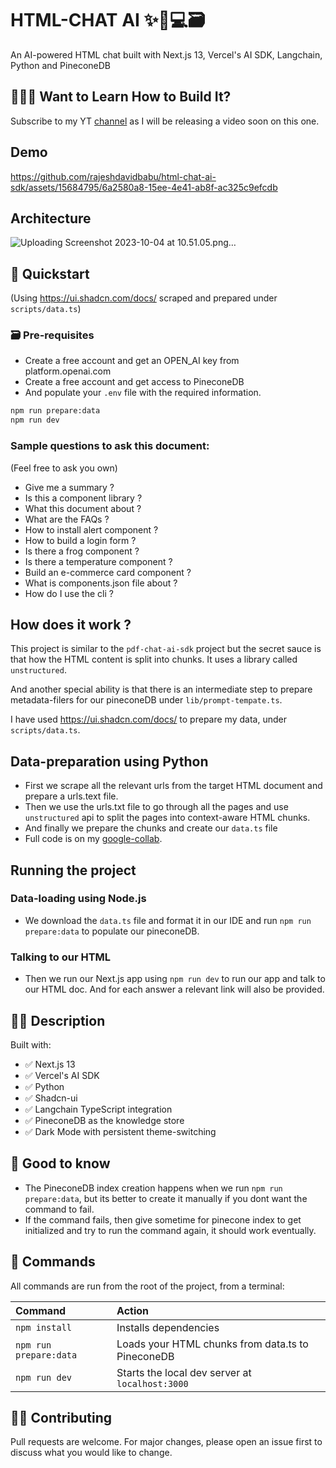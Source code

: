 # HTML-CHAT AI ✨🤖💻🗃️

An AI-powered HTML chat built with Next.js 13, Vercel's AI SDK, Langchain, Python and PineconeDB

## 👷🏾‍♂️ Want to Learn How to Build It?

Subscribe to my YT [channel](https://www.youtube.com/@raj_talks_tech/) as I will be releasing a video soon on this one.

## Demo

https://github.com/rajeshdavidbabu/html-chat-ai-sdk/assets/15684795/6a2580a8-15ee-4e41-ab8f-ac325c9efcdb

## Architecture

![Uploading Screenshot 2023-10-04 at 10.51.05.png…]()


## 🔮 Quickstart

(Using https://ui.shadcn.com/docs/ scraped and prepared under `scripts/data.ts`)

### 🗃️ Pre-requisites

- Create a free account and get an OPEN_AI key from platform.openai.com
- Create a free account and get access to PineconeDB
- And populate your `.env` file with the required information.

```bash
npm run prepare:data
npm run dev
```

### Sample questions to ask this document:

(Feel free to ask you own)

- Give me a summary ?
- Is this a component library ?
- What this document about ?
- What are the FAQs ?
- How to install alert component ?
- How to build a login form ?
- Is there a frog component ?
- Is there a temperature component ?
- Build an e-commerce card component ?
- What is components.json file about ?
- How do I use the cli ?

## How does it work ?

This project is similar to the `pdf-chat-ai-sdk` project but the secret sauce is that how the HTML content is split into chunks. It uses a library called `unstructured`.

And another special ability is that there is an intermediate step to prepare metadata-filers for our pineconeDB under `lib/prompt-tempate.ts`.

I have used https://ui.shadcn.com/docs/ to prepare my data, under `scripts/data.ts`.

## Data-preparation using Python

- First we scrape all the relevant urls from the target HTML document and prepare a urls.text file.
- Then we use the urls.txt file to go through all the pages and use `unstructured` api to split the pages into context-aware HTML chunks.
- And finally we prepare the chunks and create our `data.ts` file
- Full code is on my [google-collab](https://colab.research.google.com/drive/1ZZHsblrieO4yDv3iodolAnELZ9oSlZp8?usp=sharing).

## Running the project

### Data-loading using Node.js

- We download the `data.ts` file and format it in our IDE and run `npm run prepare:data` to populate our pineconeDB.

### Talking to our HTML

- Then we run our Next.js app using `npm run dev` to run our app and talk to our HTML doc. And for each answer a relevant link will also be provided.

## 👩‍🚀 Description

Built with:

- ✅ Next.js 13
- ✅ Vercel's AI SDK
- ✅ Python
- ✅ Shadcn-ui
- ✅ Langchain TypeScript integration
- ✅ PineconeDB as the knowledge store
- ✅ Dark Mode with persistent theme-switching

## 💬 Good to know

- The PineconeDB index creation happens when we run `npm run prepare:data`, but its better to create it manually if you dont want the command to fail.
- If the command fails, then give sometime for pinecone index to get initialized and try to run the command again, it should work eventually.

## 🧞 Commands

All commands are run from the root of the project, from a terminal:

| Command                | Action                                            |
| :--------------------- | :------------------------------------------------ |
| `npm install`          | Installs dependencies                             |
| `npm run prepare:data` | Loads your HTML chunks from data.ts to PineconeDB |
| `npm run dev`          | Starts the local dev server at `localhost:3000`   |

## 👏🏽 Contributing

Pull requests are welcome. For major changes, please open an issue first
to discuss what you would like to change.
